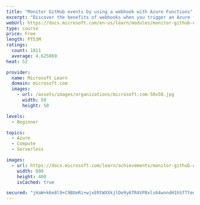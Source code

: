 ```yaml
---
title: "Monitor GitHub events by using a webhook with Azure Functions"
excerpt: "Discover the benefits of webhooks when you trigger an Azure function with a GitHub webhook and parse the payload for insights."
webUrl: https://docs.microsoft.com/en-us/learn/modules/monitor-github-events-with-a-function-triggered-by-a-webhook/
type: course
price: Free
length: PT53M
ratings:
  count: 1811
  average: 4.625069
heat: 52

provider:
  name: Microsoft Learn
  domain: microsoft.com
  images:
    - url: /assets/images/organizations/microsoft.com-50x50.jpg
      width: 50
      height: 50

levels:
  - Beginner

topics:
  - Azure
  - Compute
  - Serverless

images:
  - url: https://docs.microsoft.com/learn/achievements/monitor-github-events-with-a-function-triggered-by-a-webhook-social.png
    width: 800
    height: 400
    isCached: true

secured: "jHaW+k6e8l9+C9BUeRi+wjxERtWXXkjlDe9y6TR4VP8xls64wnndH1hSfTtenyIkC+Ual6I5V4e3yKaLtbtJWC6TIB9aB2DKQ6Gtx/9ARcF4NzN2owyH0dQprONQnDRraC9w5tmJqOMj7Rn9AyuOX8RkduH/8fcjwApQpjeC7TdbYUQetVNySiEGiDgLdq0jx0ggvQz6irfS2DulUs9muly3KrqtVntzfE+FXZrcfLLXlrRQZKGipGfeQZEyD4g6PHZV1L1Ta8eBxEvNcVd6KI/j8ljhIpz8Z+L2eSUoNCpMAY8YsFqgF+VJSuQ5N4qlWBCZ8csTNosjEz6VOwOSb2HlvmI0me4j1Gd3RZEYyfGLQNzUJsjH1153dnVXZXbfXs9E5tcKZoI4EzX15D1VxP72nFDcyhStLDUVleO/cTY=;wD1grGQtbp44Wv8JZvR7kg=="
---
```


